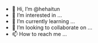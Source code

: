 - 👋 Hi, I’m @hehaitun
- 👀 I’m interested in ...
- 🌱 I’m currently learning ...
- 💞️ I’m looking to collaborate on ...
- 📫 How to reach me ...

<!---
hehaitun/hehaitun is a ✨ special ✨ repository because its `README.md` (this file) appears on your GitHub profile.
You can click the Preview link to take a look at your changes.
--->

